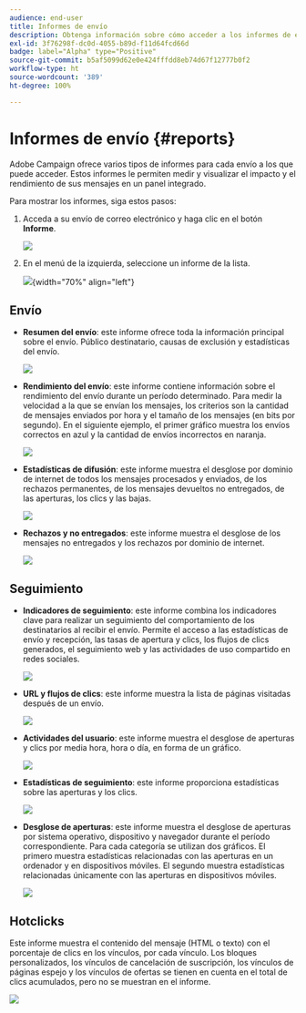 ```yaml
---
audience: end-user
title: Informes de envío
description: Obtenga información sobre cómo acceder a los informes de envío y cómo utilizarlos
exl-id: 3f76298f-dc0d-4055-b89d-f11d64fcd66d
badge: label="Alpha" type="Positive"
source-git-commit: b5af5099d62e0e424fffdd8eb74d67f12777b0f2
workflow-type: ht
source-wordcount: '389'
ht-degree: 100%

---
```


# Informes de envío {#reports}


Adobe Campaign ofrece varios tipos de informes para cada envío a los que puede acceder. Estos informes le permiten medir y visualizar el impacto y el rendimiento de sus mensajes en un panel integrado.

Para mostrar los informes, siga estos pasos:

1. Acceda a su envío de correo electrónico y haga clic en el botón **Informe**.

   ![](assets/reporting.png)

1. En el menú de la izquierda, seleccione un informe de la lista.

   ![](assets/reporting2.png){width="70%" align="left"}

## Envío

* **Resumen del envío**: este informe ofrece toda la información principal sobre el envío. Público destinatario, causas de exclusión y estadísticas del envío.

   ![](assets/reporting3.png)

* **Rendimiento del envío**: este informe contiene información sobre el rendimiento del envío durante un período determinado. Para medir la velocidad a la que se envían los mensajes, los criterios son la cantidad de mensajes enviados por hora y el tamaño de los mensajes (en bits por segundo). En el siguiente ejemplo, el primer gráfico muestra los envíos correctos en azul y la cantidad de envíos incorrectos en naranja.

   ![](assets/reporting3bis.png)

* **Estadísticas de difusión**: este informe muestra el desglose por dominio de internet de todos los mensajes procesados y enviados, de los rechazos permanentes, de los mensajes devueltos no entregados, de las aperturas, los clics y las bajas.

   ![](assets/reporting4.png)

* **Rechazos y no entregados**: este informe muestra el desglose de los mensajes no entregados y los rechazos por dominio de internet.

   ![](assets/reporting5.png)

## Seguimiento

* **Indicadores de seguimiento**: este informe combina los indicadores clave para realizar un seguimiento del comportamiento de los destinatarios al recibir el envío. Permite el acceso a las estadísticas de envío y recepción, las tasas de apertura y clics, los flujos de clics generados, el seguimiento web y las actividades de uso compartido en redes sociales.

   ![](assets/reporting6.png)

* **URL y flujos de clics**: este informe muestra la lista de páginas visitadas después de un envío.

   ![](assets/reporting7.png)

* **Actividades del usuario**: este informe muestra el desglose de aperturas y clics por media hora, hora o día, en forma de un gráfico.

   ![](assets/reporting8.png)

* **Estadísticas de seguimiento**: este informe proporciona estadísticas sobre las aperturas y los clics.

   ![](assets/reporting9.png)

* **Desglose de aperturas**: este informe muestra el desglose de aperturas por sistema operativo, dispositivo y navegador durante el período correspondiente. Para cada categoría se utilizan dos gráficos. El primero muestra estadísticas relacionadas con las aperturas en un ordenador y en dispositivos móviles. El segundo muestra estadísticas relacionadas únicamente con las aperturas en dispositivos móviles.

   ![](assets/reporting10.png)

## Hotclicks

Este informe muestra el contenido del mensaje (HTML o texto) con el porcentaje de clics en los vínculos, por cada vínculo. Los bloques personalizados, los vínculos de cancelación de suscripción, los vínculos de páginas espejo y los vínculos de ofertas se tienen en cuenta en el total de clics acumulados, pero no se muestran en el informe.

![](assets/reporting11.png)
